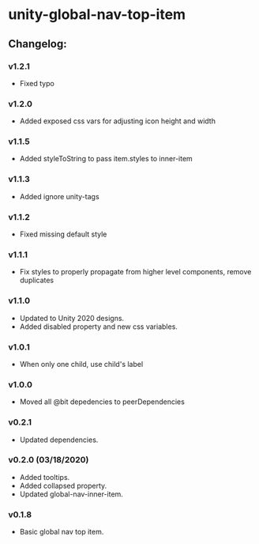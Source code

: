 # unity-global-nav-top-item

## Changelog:


### v1.2.1
- Fixed typo

### v1.2.0
- Added exposed css vars for adjusting icon height and width

### v1.1.5
- Added styleToString to pass item.styles to inner-item

### v1.1.3
- Added ignore unity-tags

### v1.1.2
- Fixed missing default style

### v1.1.1
- Fix styles to properly propagate from higher level components, remove duplicates

### v1.1.0
- Updated to Unity 2020 designs.
- Added disabled property and new css variables.

### v1.0.1
- When only one child, use child's label

### v1.0.0
- Moved all @bit depedencies to peerDependencies

### v0.2.1
- Updated dependencies.

### v0.2.0 (03/18/2020)
- Added tooltips.
- Added collapsed property.
- Updated global-nav-inner-item.

### v0.1.8
- Basic global nav top item.
